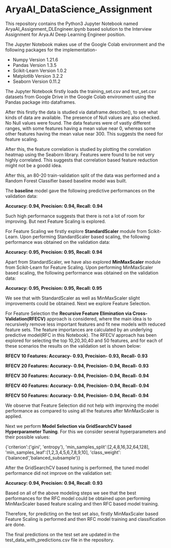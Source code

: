 # AryaAI_DataScience_Assignment
This repository contains the Python3 Jupyter Notebook named AryaAI_Assignment_DLEngineer.ipynb based solution to the Interview Assignment for Arya.AI Deep Learning Engineer position.

The Jupyter Notebook makes use of the Google Colab environment and the following packages for the implementation-

- Numpy Version 1.21.6
- Pandas Version 1.3.5
- Scikit-Learn Version 1.0.2
- Matplotlib Version 3.2.2
- Seaborn Version 0.11.2

The Jupyter Notebook firstly loads the training_set.csv and test_set.csv datasets from Google Drive in the Google Colab environment using the Pandas package into dataframes.

After this firstly the data is studied via dataframe.describe(), to see what kinds of data are available. The presence of Null values are also checked.
No Null values were found. The data features were of vastly different ranges, with some features having a mean value near 0, whereas some other features having the mean value near 300. This suggests the need for feature scaling.

After this, the feature correlation is studied by plotting the correlation heatmap using the Seaborn library. Features were found to be not very highly correlated.
This suggests that correlation based feature reduction might not be a goodd idea.

After this, an 80-20 train-validation split of the data was performed and a Random Forest Classifier based baseline model was built.

The **baseline** model gave the following predictive performances on the validation data:

**Accuracy: 0.94, Precision: 0.94, Recall: 0.94**

Such high performance suggests that there is not a lot of room for improving. But next Feature Scaling is explored.

For Feature Scaling we firstly explore **StandardScaler** module from Scikit-Learn. Upon performing StandardScaler based scaling, the following performance was obtained on the validation data:

**Accuracy: 0.95, Precision: 0.95, Recall: 0.94**

Apart from StandardScaler, we have also explored **MinMaxScaler** module from Scikit-Learn for Feature Scaling. Upon performing MinMaxScaler based scaling, the following performance was obtained on the validation data:

**Accuracy: 0.95, Precision: 0.95, Recall: 0.95**

We see that with StandardScaler as well as MinMaxScaler slight improvements could be obtained. Next we explore Feature Selection.

For Feature Selection the **Recursive Feature Elimination via Cross-Validation(RFECV)** approach is considered, where the main idea is to recursively remove less important features and fit new models with reduced feature sets. The feature importances are calculated by an underlying predictive model(RFC in this Notebook).
The RFECV approach has been explored for selecting the top 10,20,30,40 and 50 features, and for each of these scenarios the results on the validation set is shown below:

**RFECV 10 Features: Accuracy- 0.93, Precision- 0.93, Recall- 0.93**

**RFECV 20 Features: Accuracy- 0.94, Precision- 0.94, Recall- 0.93**

**RFECV 30 Features: Accuracy- 0.94, Precision- 0.94, Recall- 0.94**

**RFECV 40 Features: Accuracy- 0.94, Precision- 0.94, Recall- 0.94**

**RFECV 50 Features: Accuracy- 0.94, Precision- 0.94, Recall- 0.94**


We observe that Feature Selection did not help with improving the model performance as compared to using all the features after MinMaxScaler is applied.

Next we perform **Model Selection via GridSearchCV based Hyperparameter Tuning**. 
For this we consider several hyperparameters and their possible values: 

{'criterion':('gini', 'entropy'),
'min_samples_split':[2,4,8,16,32,64,128],
'min_samples_leaf':[1,2,3,4,5,6,7,8,9,10],
'class_weight':('balanced','balanced_subsample')}

After the GridSearchCV based tuning is performed, the tuned model performance did not improve on the validation set:

**Accuracy: 0.94, Precision: 0.94, Recall: 0.93**

Based on all of the above modeling steps we see that the best performances for the RFC model could be obtained upon performing MinMaxScaler based feature scaling and then RFC based model training.

Therefore, for predicting on the test set also, firstly MinMaxScaler based Feature Scaling is performed and then RFC model training and classification are done.

The final predictions on the test set are updated in the test_data_with_predictions.csv file in the repository.
